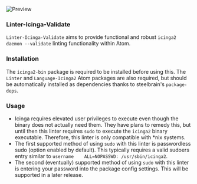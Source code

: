 ![Preview](https://raw.githubusercontent.com/mschuchard/linter-icinga-validate/master/linter_icinga_validate.png)

### Linter-Icinga-Validate
`Linter-Icinga-Validate` aims to provide functional and robust `icinga2 daemon --validate` linting functionality within Atom.

### Installation
The `icinga2-bin` package is required to be installed before using this. The `Linter` and `Language-Icinga2` Atom packages are also required, but should be automatically installed as dependencies thanks to steelbrain's `package-deps`.

### Usage
- Icinga requires elevated user privileges to execute even though the binary does not actually need them. They have plans to remedy this, but until then this linter requires `sudo` to execute the `icinga2` binary executable. Therefore, this linter is only compatible with \*nix systems.
- The first supported method of using `sudo` with this linter is passwordless sudo (option enabled by default). This typically requires a valid sudoers entry similar to `username    ALL=NOPASSWD: /usr/sbin/icinga2`.
- The second (eventually) supported method of using `sudo` with this linter is entering your password into the package config settings. This will be supported in a later release.
